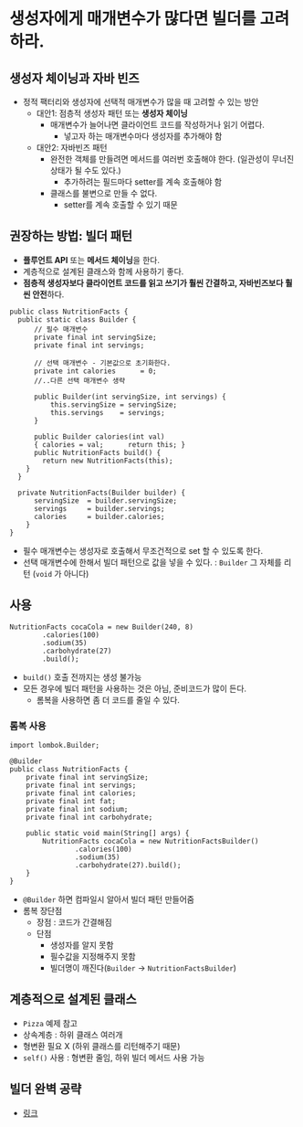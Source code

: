 # 생성자에게 매개변수가 많다면 빌더를 고려하라.

## 생성자 체이닝과 자바 빈즈

- 정적 팩터리와 생성자에 선택적 매개변수가 많을 때 고려할 수 있는 방안
  - 대안1: 점층적 생성자 패턴 또는 **생성자 체이닝**
    - 매개변수가 늘어나면 클라이언트 코드를 작성하거나 읽기 어렵다.
      - 넣고자 하는 매개변수마다 생성자를 추가해야 함 
  - 대안2: 자바빈즈 패턴
    - 완전한 객체를 만들려면 메서드를 여러번 호출해야 한다. (일관성이 무너진 상태가 될 수도 있다.)
      - 추가하려는 필드마다 setter를 계속 호출해야 함  
    - 클래스를 불변으로 만들 수 없다.
      - setter를 계속 호출할 수 있기 때문  

## 권장하는 방법: 빌더 패턴 
- **플루언트 API** 또는 **메서드 체이닝**을 한다.
- 계층적으로 설계된 클래스와 함께 사용하기 좋다.
- **점층적 생성자보다 클라이언트 코드를 읽고 쓰기가 훨씬 간결하고, 자바빈즈보다 훨씬 안전**하다.

```
public class NutritionFacts {
  public static class Builder {
      // 필수 매개변수
      private final int servingSize;
      private final int servings;

      // 선택 매개변수 - 기본값으로 초기화한다.
      private int calories      = 0;
      //..다른 선택 매개변수 생략

      public Builder(int servingSize, int servings) {
          this.servingSize = servingSize;
          this.servings    = servings;
      }

      public Builder calories(int val)
      { calories = val;      return this; }
      public NutritionFacts build() {
        return new NutritionFacts(this);
    }
  }
  
  private NutritionFacts(Builder builder) {
      servingSize  = builder.servingSize;
      servings     = builder.servings;
      calories     = builder.calories;
    }
}  
```
- 필수 매개변수는 생성자로 호출해서 무조건적으로 set 할 수 있도록 한다.
- 선택 매개변수에 한해서 빌더 패턴으로 값을 넣을 수 있다. : `Builder` 그 자체를 리턴 (`void` 가 아니다) 

## 사용
```
NutritionFacts cocaCola = new Builder(240, 8)
        .calories(100)
        .sodium(35)
        .carbohydrate(27)
        .build();
```
- `build()` 호출 전까지는 생성 불가능 
- 모든 경우에 빌더 패턴을 사용하는 것은 아님, 준비코드가 많이 든다. 
  - 롬복을 사용하면 좀 더 코드를 줄일 수 있다.

### 롬복 사용
```
import lombok.Builder;

@Builder
public class NutritionFacts {
    private final int servingSize;
    private final int servings;
    private final int calories;
    private final int fat;
    private final int sodium;
    private final int carbohydrate;

    public static void main(String[] args) {
        NutritionFacts cocaCola = new NutritionFactsBuilder()
                .calories(100)
                .sodium(35)
                .carbohydrate(27).build();
    }
}
```
- `@Builder` 하면 컴파일시 알아서 빌더 패턴 만들어줌 
- 롬복 장단점
  - 장점 : 코드가 간결해짐 
  - 단점
    - 생성자를 알지 못함
    - 필수값을 지정해주지 못함 
    - 빌더명이 깨진다(`Builder` -> `NutritionFactsBuilder`)


## 계층적으로 설계된 클래스
- `Pizza` 예제 참고 
- 상속계층 : 하위 클래스 여러개 
- 형변환 필요 X (하위 클래스를 리턴해주기 때문) 
- `self()` 사용 : 형변환 줄임, 하위 빌더 메서드 사용 가능

## 빌더 완벽 공략
- [링크](https://github.com/boboram/TIL/blob/main/JAVA/%EC%9D%B4%ED%8E%99%ED%8B%B0%EB%B8%8C-%EC%9E%90%EB%B0%94-%EC%99%84%EB%B2%BD-%EA%B3%B5%EB%9E%B5/%EC%95%84%EC%9D%B4%ED%85%9C-2-%EC%99%84%EB%B2%BD%EA%B3%B5%EB%9E%B5/%EC%95%84%EC%9D%B4%ED%85%9C-2-%EC%99%84%EB%B2%BD%EA%B3%B5%EB%9E%B5.md)
